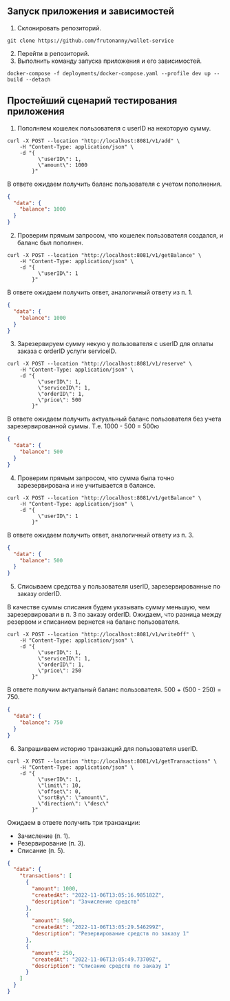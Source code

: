 ## Запуск приложения и зависимостей

1. Склонировать репозиторий.

```shell
git clone https://github.com/frutonanny/wallet-service
```

2. Перейти в репозиторий.
3. Выполнить команду запуска приложения и его зависимостей.

```shell
docker-compose -f deployments/docker-compose.yaml --profile dev up --build --detach
```

## Простейший сценарий тестирования приложения

1. Пополняем кошелек пользователя с userID на некоторую сумму.

```
curl -X POST --location "http://localhost:8081/v1/add" \
    -H "Content-Type: application/json" \
    -d "{
          \"userID\": 1,
          \"amount\": 1000
        }"
```

В ответе ожидаем получить баланс пользователя с учетом пополнения.

```json
{
  "data": {
    "balance": 1000
  }
}
```

2. Проверим прямым запросом, что кошелек пользователя создался, и баланс был пополнен.

```
curl -X POST --location "http://localhost:8081/v1/getBalance" \
    -H "Content-Type: application/json" \
    -d "{
          \"userID\": 1
        }"
```

В ответе ожидаем получить ответ, аналогичный ответу из п. 1.

```json
{
  "data": {
    "balance": 1000
  }
}
```

3. Зарезервируем сумму некую у пользователя с userID для оплаты заказа с orderID услуги serviceID.

```
curl -X POST --location "http://localhost:8081/v1/reserve" \
    -H "Content-Type: application/json" \
    -d "{
          \"userID\": 1,
          \"serviceID\": 1,
          \"orderID\": 1,
          \"price\": 500
        }"
```

В ответе ожидаем получить актуальный баланс пользователя без учета зарезервированной суммы. Т.е. 1000 - 500 = 500ю

```json
{
  "data": {
    "balance": 500
  }
}
```

4. Проверим прямым запросом, что сумма была точно зарезервирована и не учитывается в балансе.

```
curl -X POST --location "http://localhost:8081/v1/getBalance" \
    -H "Content-Type: application/json" \
    -d "{
          \"userID\": 1
        }"
```

В ответе ожидаем получить ответ, аналогичный ответу из п. 3.

```json
{
  "data": {
    "balance": 500
  }
}
```

5. Списываем средства у пользователя userID, зарезервированные по заказу orderID.

В качестве суммы списания будем указывать сумму меньшую, чем зарезервировали в п. 3 по заказу orderID. Ожидаем, что
разница между резервом и списанием вернется на баланс пользователя.

```
curl -X POST --location "http://localhost:8081/v1/writeOff" \
    -H "Content-Type: application/json" \
    -d "{
          \"userID\": 1,
          \"serviceID\": 1,
          \"orderID\": 1,
          \"price\": 250
        }"
```

В ответе получим актуальный баланс пользователя. 500 + (500 - 250) = 750.

```json
{
  "data": {
    "balance": 750
  }
}
```

6. Запрашиваем историю транзакций для пользователя userID.

```
curl -X POST --location "http://localhost:8081/v1/getTransactions" \
    -H "Content-Type: application/json" \
    -d "{
          \"userID\": 1,
          \"limit\": 10,
          \"offset\": 0,
          \"sortBy\": \"amount\",
          \"direction\": \"desc\"
        }"
```

Ожидаем в ответе получить три транзакции:

- Зачисление (п. 1).
- Резервирование (п. 3).
- Списание (п. 5).

```json
{
  "data": {
    "transactions": [
      {
        "amount": 1000,
        "createdAt": "2022-11-06T13:05:16.985182Z",
        "description": "Зачисление средств"
      },
      {
        "amount": 500,
        "createdAt": "2022-11-06T13:05:29.546299Z",
        "description": "Резервирование средств по заказу 1"
      },
      {
        "amount": 250,
        "createdAt": "2022-11-06T13:05:49.73709Z",
        "description": "Списание средств по заказу 1"
      }
    ]
  }
}
```
